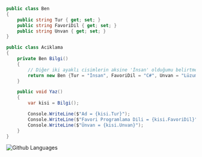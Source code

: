 ```csharp
public class Ben
{
    public string Tur { get; set; }
    public string FavoriDil { get; set; }
    public string Unvan { get; set; }
}

public class Aciklama
{
    private Ben Bilgi()
    {
        // Diğer iki ayaklı cisimlerin aksine 'İnsan' olduğumu belirtme gereği duydum
        return new Ben {Tur = "İnsan", FavoriDil = "C#", Unvan = "Lüzumsuz İşler Müdürü"};
    }

    public void Yaz()
    {
        var kisi = Bilgi();

        Console.WriteLine($"Ad = {kisi.Tur}");
        Console.WriteLine($"Favori Programlama Dili = {kisi.FavoriDil}");
        Console.WriteLine($"Ünvan = {kisi.Unvan}");
    }
}
```

![Github Languages](https://github-readme-stats.vercel.app/api/top-langs/?username=umut-d&layout=compact&hide=html)
